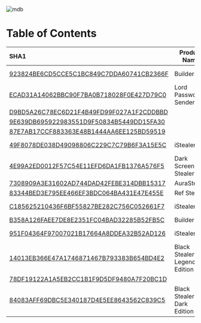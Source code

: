 ![mdb](https://user-images.githubusercontent.com/6315083/192282485-b77f3080-0b6b-4624-b85e-1c619cc2441a.png)
# Table of Contents
| SHA1 | Product Name | Version Number | Form titles |
| :--- | --- | --- | --- |
| [923824BE6CD5CCE5C1BC849C7DDA60741CB2366F](./Reports/923824BE6CD5CCE5C1BC849C7DDA60741CB2366F.md) | Builder | 1.00 | PWstealer v2.0 - Server builder by c0d4 |
| [ECAD31A14062BBC90F7BA0B718028F0E427D79C0](./Reports/ECAD31A14062BBC90F7BA0B718028F0E427D79C0.md) | Lord Password Sender | 1.00 | Editor, LORD PS (WWW.LORDHACKERS.NET) |
| [D9BD5A26C78EC6D21F4B49FD99F027A1F2CDDBBD](./Reports/D9BD5A26C78EC6D21F4B49FD99F027A1F2CDDBBD.md) |  |  | LabStealer |
| [9E639DB695922983551D9F50834B5449DD15FA30](./Reports/9E639DB695922983551D9F50834B5449DD15FA30.md) |  |  | iS 5.0 MOD |
| [87E7AB17CCF883363E48B1444AA6EE125BD59519](./Reports/87E7AB17CCF883363E48B1444AA6EE125BD59519.md) |  |  | SimpleStealer V1.2 |
| [49F8078DE038D49098806C229C7C79B6F3A15E5C](./Reports/49F8078DE038D49098806C229C7C79B6F3A15E5C.md) | iStealer | 3, 0, 0, 0 | iStealer 3.0 |
| [4E99A2ED0012F57C54E11EFD6DA1FB1376A576F5](./Reports/4E99A2ED0012F57C54E11EFD6DA1FB1376A576F5.md) | Dark Screen Stealer | 1.0.0.0 | Dark Screen Stealer - by Mana5olia |
| [7308909A3E31602AD744DAD42FEBE314DBB15317](./Reports/7308909A3E31602AD744DAD42FEBE314DBB15317.md) | AuraStealer | 1.00 | AuraStealer 1.0b |
| [83344BED3E795EE466EF3BDC064BA431E47E455E](./Reports/83344BED3E795EE466EF3BDC064BA431E47E455E.md) | Ref Stealer | 1.0.0.0 | Ref Stealer v1.0 |
| [C185625210436F6BF55827BE282C756C052661F7](./Reports/C185625210436F6BF55827BE282C756C052661F7.md) | iStealer | 4, 0, 0, 0 | iStealer |
| [B358A126FAEE7DE8E2351FC04BAD32285B52FB5C](./Reports/B358A126FAEE7DE8E2351FC04BAD32285B52FB5C.md) | Builder | 1.0.0.0 | BKL Public Edition V2.0 |
| [951F04364F97007021B17664A8DDEA32B52AD126](./Reports/951F04364F97007021B17664A8DDEA32B52AD126.md) | iStealer | 6, 1, 0, 0 | iStealer |
| [14013EB366E47A1746871467B793383B654BD4E2](./Reports/14013EB366E47A1746871467B793383B654BD4E2.md) | Black Stealer   Legend Edition   | 2.2.0.0 | Black Stealer v2.1 [ Legend Edition ] |
| [78DF19122A1A5EB2CC1B1F9D5DF9480A7F20BC1D](./Reports/78DF19122A1A5EB2CC1B1F9D5DF9480A7F20BC1D.md) |  |  | Enter gate url.... |
| [84083AFF69DBC5E340187D4E5EE8643562C839C5](./Reports/84083AFF69DBC5E340187D4E5EE8643562C839C5.md) | Black Stealer   Dark Edition   | 2.3.0.0 | Black Stealer v2.3 [ Dark Edition ] |
